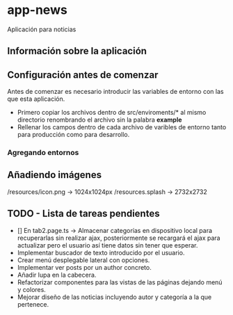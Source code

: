 # app-news

Aplicación para noticias

## Información sobre la aplicación

## Configuración antes de comenzar

Antes de comenzar es necesario introducir las variables de entorno con las que 
esta aplicación.

- Primero copiar los archivos dentro de src/enviroments/* al mismo directorio
renombrando el archivo sin la palabra **example**
- Rellenar los campos dentro de cada archivo de varibles de entorno tanto para
producción como para desarrollo.

### Agregando entornos

## Añadiendo imágenes

/resources/icon.png → 1024x1024px
/resources.splash → 2732x2732

## TODO - Lista de tareas pendientes

- [] En tab2.page.ts → Almacenar categorías en dispositivo local para recuperarlas sin realizar ajax,
posteriormente se recargará el ajax para actualizar pero el usuario así tiene
datos sin tener que esperar.
- Implementar buscador de texto introducido por el usuario.
- Crear menú desplegable lateral con opciones.
- Implementar ver posts por un author concreto.
- Añadir lupa en la cabecera.
- Refactorizar componentes para las vistas de las páginas dejando menú y colores.
- Mejorar diseño de las noticias incluyendo autor y categoría a la que pertenece.